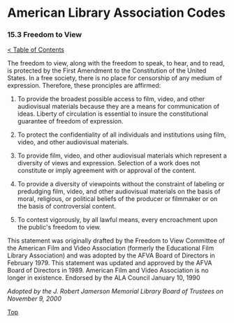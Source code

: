 [0]: ../README.md
[15.3]: freedom-to-read.md

# American Library Association Codes
### 15.3 Freedom to View
[< Table of Contents][0]

The freedom to view, along with the freedom to speak, to hear, and to read, is protected by the First Amendment to the Constitution of the United States. In a free society, there is no place for censorship of any medium of expression. Therefore, these pronciples are affirmed:

1. To provide the broadest possible access to film, video, and other audiovisual materials because they are a means for communication of ideas. Liberty of circulation is essential to insure the constitutional guarantee of freedom of expression.

2. To protect the confidentiality of all individuals and institutions using film, video, and other audiovisual materials.

3. To provide film, video, and other audiovisual materials which represent a diversity of views and expression. Selection of a work does not constitute or imply agreement with or approval of the content.

4. To provide a diversity of viewpoints without the constraint of labeling or predudging film, video, and other audiovisual materials on the basis of moral, religious, or political beliefs of the producer or filmmaker or on the basis of controversial content.

5. To contest vigorously, by all lawful means, every encroachment upon the public's freedom to view.

This statement was originally drafted by the Freedom to View Committee of the American Film and Video Association (formerly the Educational Film Library Association) and was adopted by the AFVA Board of Directors in February 1979. This statement was updated and approved by the AFVA Board of Directors in 1989. American Film and Video Association is no longer in existence.
Endorsed by the ALA Council January 10, 1990

*Adopted by the J. Robert Jamerson Memorial Library Board of Trustees on November 9, 2000*

[Top][15.3]
